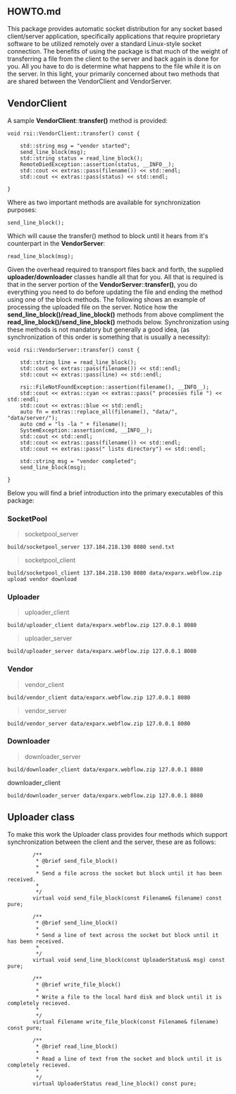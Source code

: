 
## HOWTO.md
This package provides automatic socket distribution  for any socket based client/server application, specifically applications that require proprietary software to be utilized remotely over a standard Linux-style socket connection. The benefits of using the package is that much of the weight of transferring a file from the client to the server and back again is done for you. All you have to do is determine what happens to the file while it is on the server. In this light, your primarily concerned about two methods that are shared between the VendorClient and VendorServer.

## VendorClient
A sample **VendorClient**::**transfer()** method is provided:

    void rsi::VendorClient::transfer() const {

        std::string msg = "vendor started";
        send_line_block(msg);
        std::string status = read_line_block();
        RemoteDiedException::assertion(status, __INFO__);
        std::cout << extras::pass(filename()) << std::endl;
        std::cout << extras::pass(status) << std::endl;

    }

Where as two important methods are available for synchronization purposes:

	send_line_block();

Which will cause the transfer() method to block until it hears from it's counterpart in the **VendorServer**:

	read_line_block(msg);

Given the overhead required to transport files back and forth, the supplied **uploader/downloader** classes handle all that for you. All that is required is that in the server portion of the **VendorServer**::**transfer()**, you do everything you need to do before updating the file and ending the method using one of the block methods. The following shows an example of processing the uploaded file on the server. Notice how the **send_line_block()/read_line_block()** methods from above compliment the **read_line_block()/send_line_block()** methods below. Synchronization using these methods is not mandatory but generally a good idea, (as synchronization of this order is something that is usually a necessity):


    void rsi::VendorServer::transfer() const {

        std::string line = read_line_block();
        std::cout << extras::pass(filename()) << std::endl;
        std::cout << extras::pass(line) << std::endl;

        rsi::FileNotFoundException::assertion(filename(), __INFO__);
        std::cout << extras::cyan << extras::pass(" processes file ") << std::endl;
        std::cout << extras::blue << std::endl;
        auto fn = extras::replace_all(filename(), "data/", "data/server/");
        auto cmd = "ls -la " + filename();
        SystemException::assertion(cmd, __INFO__);
        std::cout << std::endl;
        std::cout << extras::pass(filename()) << std::endl;
        std::cout << extras::pass(" lists directory") << std::endl;

        std::string msg = "vendor completed";
        send_line_block(msg);

    }
    
Below you will find a brief introduction into the primary executables of this package:

### SocketPool
> socketpool_server
 
	build/socketpool_server 137.184.218.130 8080 send.txt

> socketpool_client

	build/socketpool_client 137.184.218.130 8080 data/exparx.webflow.zip upload vendor download 

 ### Uploader
> uploader_client

	build/uploader_client data/exparx.webflow.zip 127.0.0.1 8080 

> uploader_server

	build/uploader_server data/exparx.webflow.zip 127.0.0.1 8080 

### Vendor
> vendor_client

	build/vendor_client data/exparx.webflow.zip 127.0.0.1 8080
> vendor_server

	build/vendor_server data/exparx.webflow.zip 127.0.0.1 8080

 
 ### Downloader
> downloader_server

	build/downloader_client data/exparx.webflow.zip 127.0.0.1 8080 

 downloader_client
 
	build/downloader_server data/exparx.webflow.zip 127.0.0.1 8080 
 
 ## Uploader class
 To make this work the Uploader class provides four methods which support synchronization between the client and the server, these are as follows:
 
            /**
             * @brief send_file_block()
             *
             * Send a file across the socket but block until it has been received.
             *
             */
            virtual void send_file_block(const Filename& filename) const pure;

            /**
             * @brief send_line_block()
             *
             * Send a line of text across the socket but block until it has been received.
             *
             */
            virtual void send_line_block(const UploaderStatus& msg) const pure;

            /**
             * @brief write_file_block()
             *
             * Write a file to the local hard disk and block until it is completely recieved.
             *
             */
            virtual Filename write_file_block(const Filename& filename) const pure;

            /**
             * @brief read_line_block()
             *
             * Read a line of text from the socket and block until it is completely recieved.
             *
             */
            virtual UploaderStatus read_line_block() const pure;

